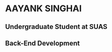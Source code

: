 AAYANK SINGHAI 
=============

Undergraduate Student at SUAS
-------------

Back-End Development
--------------------
